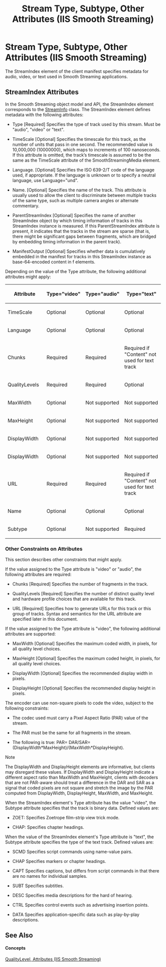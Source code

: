 ﻿---
title: Stream Type, Subtype, Other Attributes (IIS Smooth Streaming)
TOCTitle: Stream Type, Subtype, Other Attributes (IIS Smooth Streaming)
ms:assetid: eada3fe3-b0a0-4605-8b98-9c772c52e304
ms:mtpsurl: https://msdn.microsoft.com/en-us/library/Ff728117(v=VS.90)
ms:contentKeyID: 31469137
ms.date: 05/02/2012
mtps_version: v=VS.90
---

# Stream Type, Subtype, Other Attributes (IIS Smooth Streaming)

The StreamIndex element of the client manifest specifies metadata for audio, video, or text used in Smooth Streaming applications.

## StreamIndex Attributes

In the Smooth Streaming object model and API, the StreamIndex element corresponds to the [StreamInfo](streaminfo-class-microsoft-web-media-smoothstreaming_1.md) class. The StreamIndex element defines metadata with the following attributes:

  - Type \[Required\] Specifies the type of track used by this stream. Must be "audio", "video" or "text".

  - TimeScale \[Optional\] Specifies the timescale for this track, as the number of units that pass in one second. The recommended value is 10,000,000 (10000000), which maps to increments of 100 nanoseconds. If this attribute is omitted, the track’s timescale is assumed to be the same as the TimeScale attribute of the SmoothStreamingMedia element.

  - Language. \[Optional\] Specifies the ISO 639-2/T code of the language used, if appropriate. If the language is unknown or to specify a neutral language, use Language="und".

  - Name. \[Optional\] Specifies the name of the track. This attribute is usually used to allow the client to discriminate between multiple tracks of the same type, such as multiple camera angles or alternate commentary.

  - ParentStreamIndex \[Optional\] Specifies the name of another StreamIndex object by which timing information of tracks in this StreamIndex instance is measured. If this ParentStreamIndex attribute is present, it indicates that the tracks in the stream are sparse (that is, there might be significant gaps between fragments, which are bridged by embedding timing information in the parent track).

  - ManifestOutput \[Optional\] Specifies whether data is cumulatively embedded in the manifest for tracks in this StreamIndex instance as base-64-encoded content in f elements.

Depending on the value of the Type attribute, the following additional attributes might apply:

<table>
<colgroup>
<col style="width: 25%" />
<col style="width: 25%" />
<col style="width: 25%" />
<col style="width: 25%" />
</colgroup>
<thead>
<tr class="header">
<th><p>Attribute</p></th>
<th><p>Type=&quot;video&quot;</p></th>
<th><p>Type=&quot;audio&quot;</p></th>
<th><p>Type=&quot;text&quot;</p></th>
</tr>
</thead>
<tbody>
<tr class="odd">
<td><p>TimeScale</p></td>
<td><p>Optional</p></td>
<td><p>Optional</p></td>
<td><p>Optional</p></td>
</tr>
<tr class="even">
<td><p>Language</p></td>
<td><p>Optional</p></td>
<td><p>Optional</p></td>
<td><p>Optional</p></td>
</tr>
<tr class="odd">
<td><p>Chunks</p></td>
<td><p>Required</p></td>
<td><p>Required</p></td>
<td><p>Required if &quot;Content&quot; not used for text track</p></td>
</tr>
<tr class="even">
<td><p>QualityLevels</p></td>
<td><p>Required</p></td>
<td><p>Required</p></td>
<td><p>Optional</p></td>
</tr>
<tr class="odd">
<td><p>MaxWidth</p></td>
<td><p>Optional</p></td>
<td><p>Not supported</p></td>
<td><p>Not supported</p></td>
</tr>
<tr class="even">
<td><p>MaxHeight</p></td>
<td><p>Optional</p></td>
<td><p>Not supported</p></td>
<td><p>Not supported</p></td>
</tr>
<tr class="odd">
<td><p>DisplayWidth</p></td>
<td><p>Optional</p></td>
<td><p>Not supported</p></td>
<td><p>Not supported</p></td>
</tr>
<tr class="even">
<td><p>DisplayWidth</p></td>
<td><p>Optional</p></td>
<td><p>Not supported</p></td>
<td><p>Not supported</p></td>
</tr>
<tr class="odd">
<td><p>URL</p></td>
<td><p>Required</p></td>
<td><p>Required</p></td>
<td><p>Required if &quot;Content&quot; not used for text track</p></td>
</tr>
<tr class="even">
<td><p>Name</p></td>
<td><p>Optional</p></td>
<td><p>Optional</p></td>
<td><p>Optional</p></td>
</tr>
<tr class="odd">
<td><p>Subtype</p></td>
<td><p>Optional</p></td>
<td><p>Not supported</p></td>
<td><p>Required</p></td>
</tr>
</tbody>
</table>


### Other Constraints on Attributes

This section describes other constraints that might apply.

If the value assigned to the Type attribute is "video" or "audio", the following attributes are required:

  - Chunks \[Required\] Specifies the number of fragments in the track.

  - QualityLevels \[Required\] Specifies the number of distinct quality level and hardware profile choices that are available for this track.

  - URL \[Required\] Specifies how to generate URLs for this track or this group of tracks. Syntax and semantics for the URL attribute are specified later in this document.

If the value assigned to the Type attribute is "video", the following additional attributes are supported:

  - MaxWidth \[Optional\] Specifies the maximum coded width, in pixels, for all quality level choices.

  - MaxHeight \[Optional\] Specifies the maximum coded height, in pixels, for all quality level choices.

  - DisplayWidth \[Optional\] Specifies the recommended display width in pixels.

  - DisplayHeight \[Optional\] Specifies the recommended display height in pixels.

The encoder can use non-square pixels to code the video, subject to the following constraints:

  - The codec used must carry a Pixel Aspect Ratio (PAR) value of the stream.

  - The PAR must be the same for all fragments in the stream.

  - The following is true: PAR= DAR/SAR=(DisplayWidth\*MaxHeight)/(MaxWidth\*DisplayHeight).


> [!NOTE]
> <P>The DisplayWidth and DisplayHeight elements are informative, but clients may disregard these values. If DisplayWidth and DisplayHeight indicate a different aspect ratio than MaxWidth and MaxHeight, clients with decoders that are not PAR-aware should treat a difference in the DAR and SAR as a signal that coded pixels are not square and stretch the image by the PAR computed from DisplayWidth, DisplayHeight, MaxWidth, and MaxHeight.</P>



When the StreamIndex element's Type attribute has the value "video", the Subtype attribute specifies that the track is binary data. Defined values are:

  - ZOET: Specifies Zoetrope film-strip view trick mode.

  - CHAP: Specifies chapter headings.

When the value of the StreamIndex element's Type attribute is "text", the Subtype attribute specifies the type of the text track. Defined values are:

  - SCMD Specifies script commands using name-value pairs.

  - CHAP Specifies markers or chapter headings.

  - CAPT Specifies captions, but differs from script commands in that there are no names for individual samples.

  - SUBT Specifies subtitles.

  - DESC Specifies media descriptions for the hard of hearing.

  - CTRL Specifies control events such as advertising insertion points.

  - DATA Specifies application-specific data such as play-by-play descriptions.

## See Also

#### Concepts

[QualityLevel, Attributes (IIS Smooth Streaming)](qualitylevel-attributes.md)

